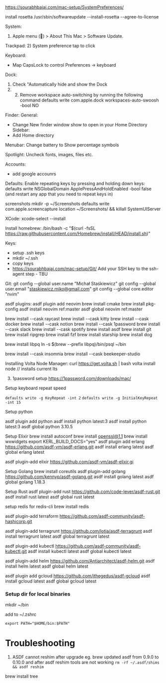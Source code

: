 https://sourabhbajaj.com/mac-setup/SystemPreferences/


install rosetta 
/usr/sbin/softwareupdate --install-rosetta --agree-to-license




System:
1) Apple menu () > About This Mac > Software Update.

Trackpad:
2) System preference tap to click

Keyboard:
- Map CapsLock to control Preferences -> keyboard

Dock:
1) Check "Automatically hide and show the Dock
2) 2) Remove workspace auto-switching by running the following command
defaults write com.apple.dock workspaces-auto-swoosh -bool NO

Finder:
General:
- Change New finder window show to open in your Home Directory
Sidebar:
- Add Home directory

Menubar:
Change battery to Show percentage symbols

Spotlight:
Uncheck fonts, images, files etc.

Accounts:
- add google accounrs

Defaults:
Enable repeating keys by pressing and holding down keys: defaults write NSGlobalDomain ApplePressAndHoldEnabled -bool false (and restart any app that you need to repeat keys in)

screenshots
mkdir -p ~/Screenshots
defaults write com.apple.screencapture location ~/Screenshots/ && killall SystemUIServer



XCode:
xcode-select --install


Install homebrew:
/bin/bash -c "$(curl -fsSL https://raw.githubusercontent.com/Homebrew/install/HEAD/install.sh)"

Keys:
- setup .ssh keys
- mkdir ~/.ssh
- copy keys
- https://sourabhbajaj.com/mac-setup/Git/ Add your SSH key to the ssh-agent step - TBU


Git:
git config --global user.name "Michał Staśkiewicz"
git config --global user.email "staskiewicz.miko@gmail.com"
git config --global core.editor "nvim"

asdf plugins:
asdf plugin add neovim
brew install cmake
brew install pkg-config
asdf install neovim ref:master
asdf global neovim ref:master



brew install --cask raycast
brew install --cask kitty
brew install --cask docker
brew install --cask notion
brew install --cask 1password
brew install --cask slack
brew install --cask spotify
brew install asdf
brew install git
brew install ripgrep
brew install fzf
brew install starship
brew install dog

brew install libpq
ln -s $(brew --prefix libpq)/bin/psql ~/bin


brew install --cask insomnia
brew install --cask beekeeper-studio

Installing Volta Node Manager:
curl https://get.volta.sh | bash
volta install node // installs current lts

3) 1password setup
https://1password.com/downloads/mac/

Setup keyboard repeat speed

```defaults write -g KeyRepeat -int 2```
```defaults write -g InitialKeyRepeat -int 15```

Setup python

asdf plugin add python
asdf install python latest:3
asdf install python latest:3
asdf global python 3.10.5

Setup Elixir
brew install autoconf
brew install openssl@1.1
brew install wxwidgets
export KERL_BUILD_DOCS="yes"
asdf plugin add erlang https://github.com/asdf-vm/asdf-erlang.git
asdf install erlang latest
asdf global erlang latest

asdf plugin-add elixir https://github.com/asdf-vm/asdf-elixir.gi

Setup Golang
brew install coreutils
asdf plugin-add golang https://github.com/kennyp/asdf-golang.git
asdf install golang latest
asdf global golang 1.18.3 

Setup Rust
asdf plugin-add rust https://github.com/code-lever/asdf-rust.git
asdf install rust latest
asdf global rust latest


setup redis for redis-cli
brew install redis

asdf plugin-add terraform https://github.com/asdf-community/asdf-hashicorp.git

asdf plugin-add terragrunt https://github.com/lotia/asdf-terragrunt
asdf install terragrunt latest
asdf global terragrunt latest

asdf plugin-add kubectl https://github.com/asdf-community/asdf-kubectl.git
asdf install kubectl latest
asdf global kubectl latest

asdf plugin-add helm https://github.com/Antiarchitect/asdf-helm.git
asdf install helm latest
asdf global helm latest

asdf plugin add gcloud https://github.com/jthegedus/asdf-gcloud
asdf install gcloud latest
asdf global gcloud latest

### Setup dir for local binaries
mkdir ~/bin

add to ~/.zshrc
```
export PATH="$HOME/bin:$PATH"
```

# Troubleshooting
1) ASDF cannot reshim after upgrade eg. brew updated asdf from 0.9.0 to 0.10.0 and after asdf reshim tools are not working
```rm -rf ~/.asdf/shims && asdf reshim```


brew install tree
